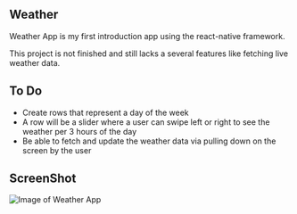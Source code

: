 ## Weather
Weather App is my first introduction app using the react-native framework.

This project is not finished and still lacks a several features like fetching live weather data.

## To Do
* Create rows that represent a day of the week
* A row will be a slider where a user can swipe left or right to see the weather per 3 hours of the day
* Be able to fetch and update the weather data via pulling down on the screen by the user


## ScreenShot

![Image of Weather App](https://i.imgur.com/5n9Z2Kj.png)
